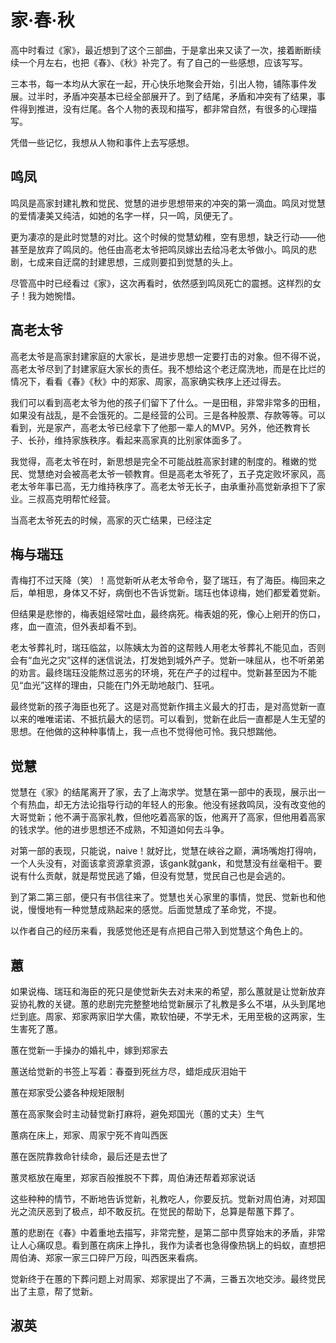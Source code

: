 # 家·春·秋

高中时看过《家》，最近想到了这个三部曲，于是拿出来又读了一次，接着断断续续一个月左右，也把《春》、《秋》补完了。有了自己的一些感想，应该写写。

三本书，每一本均从大家在一起，开心快乐地聚会开始，引出人物，铺陈事件发展。过半时，矛盾冲突基本已经全部展开了。到了结尾，矛盾和冲突有了结果，事件得到推进，没有烂尾。各个人物的表现和描写，都非常自然，有很多的心理描写。

凭借一些记忆，我想从人物和事件上去写感想。

## 鸣凤

鸣凤是高家封建礼教和觉民、觉慧的进步思想带来的冲突的第一滴血。鸣凤对觉慧的爱情凄美又纯洁，如她的名字一样，只一鸣，凤便无了。

更为凄凉的是此时觉慧的对比。这个时候的觉慧幼稚，空有思想，缺乏行动——他甚至是放弃了鸣凤的。他任由高老太爷把鸣凤嫁出去给冯老太爷做小。鸣凤的悲剧，七成来自迂腐的封建思想，三成则要扣到觉慧的头上。

尽管高中时已经看过《家》，这次再看时，依然感到鸣凤死亡的震撼。这样烈的女子！我为她惋惜。

## 高老太爷

高老太爷是高家封建家庭的大家长，是进步思想一定要打击的对象。但不得不说，高老太爷尽到了封建家庭大家长的责任。我不想给这个老迂腐洗地，而是在比烂的情况下，看看《春》《秋》中的郑家、周家，高家确实秩序上还过得去。

我们可以看到高老太爷为他的孩子们留下了什么。一是田租，非常非常多的田租，如果没有战乱，是不会饿死的。二是经营的公司。三是各种股票、存款等等。可以看到，光是家产，高老太爷已经拿下了他那一辈人的MVP。另外，他还教育长子、长孙，维持家族秩序。看起来高家真的比别家体面多了。

我觉得，高老太爷在时，新思想是完全不可能战胜高家封建的制度的。稚嫩的觉民、觉慧绝对会被高老太爷一顿教育。但是高老太爷死了，五子克定败坏家风，高老太爷年事已高，无力维持秩序了。高老太爷无长子，由承重孙高觉新承担下了家业。三叔高克明帮忙经营。

当高老太爷死去的时候，高家的灭亡结果，已经注定

## 梅与瑞珏

青梅打不过天降（笑）！高觉新听从老太爷命令，娶了瑞珏，有了海臣。梅回来之后，单相思，身体又不好，病倒也不告诉觉新。瑞珏也体谅梅，她们都爱着觉新。

但结果是悲惨的，梅表姐经常吐血，最终病死。梅表姐的死，像心上剜开的伤口，疼，血一直流，但外表却看不到。

老太爷葬礼时，瑞珏临盆，以陈姨太为首的这帮贱人用老太爷葬礼不能见血，否则会有“血光之灾”这样的迷信说法，打发她到城外产子。觉新一味屈从，也不听弟弟的劝言。最终瑞珏没能熬过恶劣的环境，死在产子的过程中。觉新甚至因为不能见“血光”这样的理由，只能在门外无助地敲门、狂吼。

最终觉新的孩子海臣也死了。这是对高觉新作揖主义最大的打击，是对高觉新一直以来的唯唯诺诺、不抵抗最大的惩罚。可以看到，觉新在此后一直都是人生无望的思想。在他做的这种种事情上，我一点也不觉得他可怜。我只想踹他。

## 觉慧

觉慧在《家》的结尾离开了家，去了上海求学。觉慧在第一部中的表现，展示出一个有热血，却无方法论指导行动的年轻人的形象。他没有拯救鸣凤，没有改变他的大哥觉新；他不满于高家礼教，但他吃着高家的饭，他离开了高家，但他用着高家的钱求学。他的进步思想还不成熟，不知道如何去斗争。

对第一部的表现，只能说，naive！就好比，觉慧在峡谷之巅，满场嘴炮打得响，一个人头没有，对面该拿资源拿资源，该gank就gank，和觉慧没有丝毫相干。要说有什么贡献，就是帮觉民逃了婚，但没有觉慧，觉民自己也是会逃的。

到了第二第三部，便只有书信往来了。觉慧也关心家里的事情，觉民、觉新也和他说，慢慢地有一种觉慧成熟起来的感觉。后面觉慧成了革命党，不提。

以作者自己的经历来看，我感觉他还是有点把自己带入到觉慧这个角色上的。

## 蕙

如果说梅、瑞珏和海臣的死只是使觉新失去对未来的希望，那么蕙就是让觉新放弃妥协礼教的关键。蕙的悲剧完完整整地给觉新展示了礼教是多么不堪，从头到尾地烂到底。周家、郑家两家旧学大儒，欺软怕硬，不学无术，无用至极的这两家，生生害死了蕙。

蕙在觉新一手操办的婚礼中，嫁到郑家去

蕙送给觉新的书签上写着：春蚕到死丝方尽，蜡炬成灰泪始干

蕙在郑家受公婆各种规矩限制

蕙在高家聚会时主动替觉新打麻将，避免郑国光（蕙的丈夫）生气

蕙病在床上，郑家、周家宁死不肯叫西医

蕙在医院靠救命针续命，最后还是去世了

蕙灵柩放在庵里，郑家百般推脱不下葬，周伯涛还帮着郑家说话

这些种种的情节，不断地告诉觉新，礼教吃人，你要反抗。觉新对周伯涛，对郑国光之流厌恶到了极点，却不敢反抗。在觉民的帮助下，总算是帮蕙下葬了。

蕙的悲剧在《春》中着重地去描写，非常完整，是第二部中贯穿始末的矛盾，非常让人心痛叹息。看到蕙在病床上挣扎，我作为读者也急得像热锅上的蚂蚁，直想把周伯涛、郑家一家三口碎尸万段，叫西医来看病。

觉新终于在蕙的下葬问题上对周家、郑家提出了不满，三番五次地交涉。最终觉民出了主意，帮了觉新。

## 淑英
